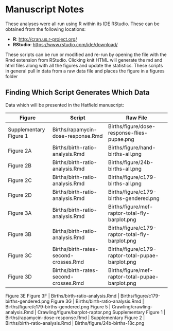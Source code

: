 Manuscript Notes
==================

These analyses were all run using R within its IDE RStudio.  These can be obtained from the following locations:

* **R**: http://cran.us.r-project.org/
* **RStudio**: https://www.rstudio.com/ide/download/

These scripts can be run or modified and re-run by opening the file with the Rmd extension from RStudio.  Clicking knit HTML will generate the md and html files along with all the figures and update the statistics.  These scripts in general pull in data from a raw data file and places the figure in a figures folder

Finding Which Script Generates Which Data
------------------------------------------

Data which will be presented in the Hatfield manuscript:

Figure | Script | Raw File
--- | --- | --- 
Supplementary Figure 1 | Births/rapamycin-dose-response.Rmd | Births/figure/dose-response-flies-pupae.png 
Figure 2A | Births/birth-ratio-analysis.Rmd | Births/figure/hand-births-all.png
Figure 2B | Births/birth-ratio-analysis.Rmd | Births/figure/24b-births-all.png
Figure 2C | Births/birth-ratio-analysis.Rmd | Births/figure/c179-births-all.png
Figure 2D | Births/birth-ratio-analysis.Rmd | Births/figure/c179-births-gendered.png
Figure 3A | Births/birth-ratio-analysis.Rmd | Births/figure/mef-raptor-total-fly-barplot.png
Figure 3B | Births/birth-ratio-analysis.Rmd | Births/figure/c179-raptor-total-fly-barplot.png
Figure 3C | Births/birth-rates-second-crosses.Rmd | Births/figure/c179-raptor-total-pupae-barplot.png 
Figure 3D | Births/birth-rates-second-crosses.Rmd | Births/figure/mef-raptor-total-pupae-barplot.png
Figure 3E 
Figure 3F | Births/birth-ratio-analysis.Rmd | Births/figure/c179-births-gendered.png
Figure 3G | Births/birth-ratio-analysis.Rmd | Births/figure/c179-births-gendered.png
Figure 5 | Crawling/crawling-analysis.Rmd | Crawling/figure/barplot-raptor.png
Supplementary Figure 1 | Births/rapamycin-dose-response.Rmd | 
Supplementary Figure 2 | Births/birth-ratio-analysis.Rmd | Births/figure/24b-births-18c.png